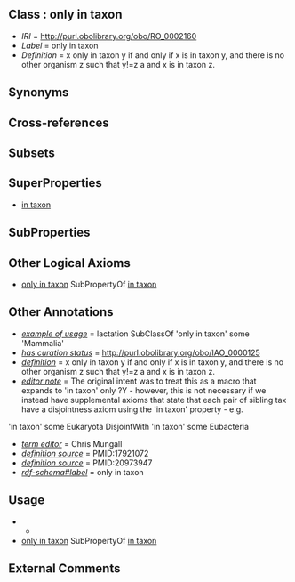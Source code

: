 
## Class : only in taxon

 * *IRI* = http://purl.obolibrary.org/obo/RO_0002160
 * *Label* = only in taxon
 * *Definition* = x only in taxon y if and only if x is in taxon y, and there is no other organism z such that y!=z a and x is in taxon z.

## Synonyms


## Cross-references


## Subsets


## SuperProperties

 * [in taxon](../../RO/62/RO_0002162.md)

## SubProperties


## Other Logical Axioms

 * [only in taxon](../../RO/60/RO_0002160.md) SubPropertyOf [in taxon](../../RO/62/RO_0002162.md)

## Other Annotations

 * *[example of usage](../../IAO/12/IAO_0000112.md)* = lactation SubClassOf 'only in taxon' some 'Mammalia'
 * *[has curation status](../../IAO/14/IAO_0000114.md)* = http://purl.obolibrary.org/obo/IAO_0000125
 * *[definition](../../IAO/15/IAO_0000115.md)* = x only in taxon y if and only if x is in taxon y, and there is no other organism z such that y!=z a and x is in taxon z.
 * *[editor note](../../IAO/16/IAO_0000116.md)* = The original intent was to treat this as a macro that expands to 'in taxon' only ?Y - however, this is not necessary if we instead have supplemental axioms that state that each pair of sibling tax have a disjointness axiom using the 'in taxon' property - e.g.

 'in taxon' some Eukaryota DisjointWith 'in taxon' some Eubacteria
 * *[term editor](../../IAO/17/IAO_0000117.md)* = Chris Mungall
 * *[definition source](../../IAO/19/IAO_0000119.md)* = PMID:17921072
 * *[definition source](../../IAO/19/IAO_0000119.md)* = PMID:20973947
 * *[rdf-schema#label](../../el/rdf-schema#label.md)* = only in taxon

## Usage

 * -
 * [only in taxon](../../RO/60/RO_0002160.md) SubPropertyOf [in taxon](../../RO/62/RO_0002162.md)

## External Comments

